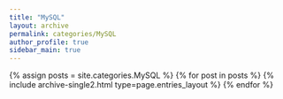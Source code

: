 ```yaml
---
title: "MySQL"
layout: archive
permalink: categories/MySQL    
author_profile: true
sidebar_main: true
---
```



{% assign posts = site.categories.MySQL %}
{% for post in posts %} {% include archive-single2.html type=page.entries_layout %} {% endfor %}